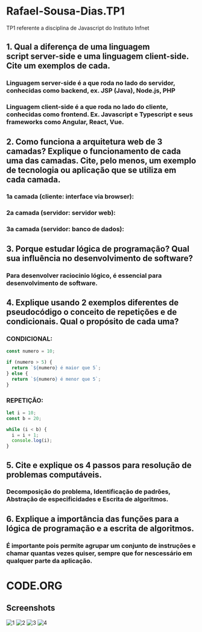 # Rafael-Sousa-Dias.TP1

TP1 referente a disciplina de Javascript do Instituto Infnet

## 1. Qual a diferença de uma linguagem script server-side e uma linguagem client-side. Cite um exemplos de cada.

### Linguagem server-side é a que roda no lado do servidor, conhecidas como backend, ex. JSP (Java), Node.js, PHP

### Linguagem client-side é a que roda no lado do cliente, conhecidas como frontend. Ex. Javascript e Typescript e seus frameworks como Angular, React, Vue.

## 2. Como funciona a arquitetura web de 3 camadas? Explique o funcionamento de cada uma das camadas. Cite, pelo menos, um exemplo de tecnologia ou aplicação que se utiliza em cada camada.

### 1a camada (cliente: interface via browser):

### 2a camada (servidor: servidor web):

### 3a camada (servidor: banco de dados):

## 3. Porque estudar lógica de programação? Qual sua influência no desenvolvimento de software?

### Para desenvolver raciocinio lógico, é essencial para desenvolvimento de software.

## 4. Explique usando 2 exemplos diferentes de pseudocódigo o conceito de repetições e de condicionais. Qual o propósito de cada uma?

### CONDICIONAL:

```javascript
const numero = 10;

if (numero > 5) {
  return `${numero} é maior que 5`;
} else {
  return `${numero} é menor que 5`;
}
```

### REPETIÇÃO:

```javascript
let i = 10;
const b = 20;

while (i < b) {
  i = i + 1;
  console.log(i);
}
```

## 5. Cite e explique os 4 passos para resolução de problemas computáveis.

### Decomposição do problema, Identificação de padrões, Abstração de especificidades e Escrita de algoritmos.

## 6. Explique a importância das funções para a lógica de programação e a escrita de algoritmos.

### É importante pois permite agrupar um conjunto de instruções e chamar quantas vezes quiser, sempre que for nescessário em qualquer parte da aplicação.

# CODE.ORG

## Screenshots

![1](https://github.com/rafaelsdiasdev/Rafael-Sousa-Dias.TP1/blob/main/code-org/code.org1.png)
![2](https://github.com/rafaelsdiasdev/Rafael-Sousa-Dias.TP1/blob/main/code-org/code.org2.png)
![3](https://github.com/rafaelsdiasdev/Rafael-Sousa-Dias.TP1/blob/main/code-org/code.org3.png)
![4](https://github.com/rafaelsdiasdev/Rafael-Sousa-Dias.TP1/blob/main/code-org/code.org4.png)
